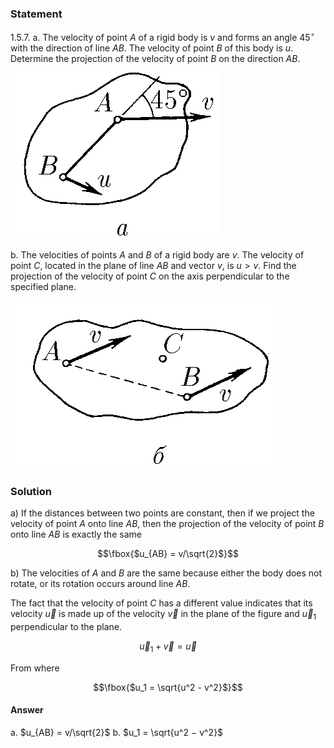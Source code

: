 ###  Statement 

$1.5.7.$ a. The velocity of point $A$ of a rigid body is $v$ and forms an angle $45^{\circ}$ with the direction of line $AB$. The velocity of point $B$ of this body is $u$. Determine the projection of the velocity of point $B$ on the direction $AB$. 

![ For problem $1.5.7.a$ |336x266, 30%](../../img/1.5.7/statement1.png)

b. The velocities of points $A$ and $B$ of a rigid body are $v$. The velocity of point $C$, located in the plane of line $AB$ and vector $v$, is $u > v$. Find the projection of the velocity of point $C$ on the axis perpendicular to the specified plane. 

![ For problem $1.5.7.b$ |422x269, 40%](../../img/1.5.7/statement2.png) 

### Solution

a) If the distances between two points are constant, then if we project the velocity of point $A$ onto line $AB$, then the projection of the velocity of point $B$ onto line $AB$ is exactly the same

$$\fbox{$u_{AB} = v/\sqrt{2}$}$$

b) The velocities of $A$ and $B$ are the same because either the body does not rotate, or its rotation occurs around line $AB$. 

The fact that the velocity of point $C$ has a different value indicates that its velocity $\vec u$ is made up of the velocity $\vec v$ in the plane of the figure and $\vec u_1$ perpendicular to the plane. 

$$\vec{u}_1+\vec{v} = \vec{u}$$

From where 

$$\fbox{$u_1 = \sqrt{u^2 - v^2}$}$$

#### Answer

a. $u_{AB} = v/\sqrt{2}$ 
b. $u_1 = \sqrt{u^2 − v^2}$ 

